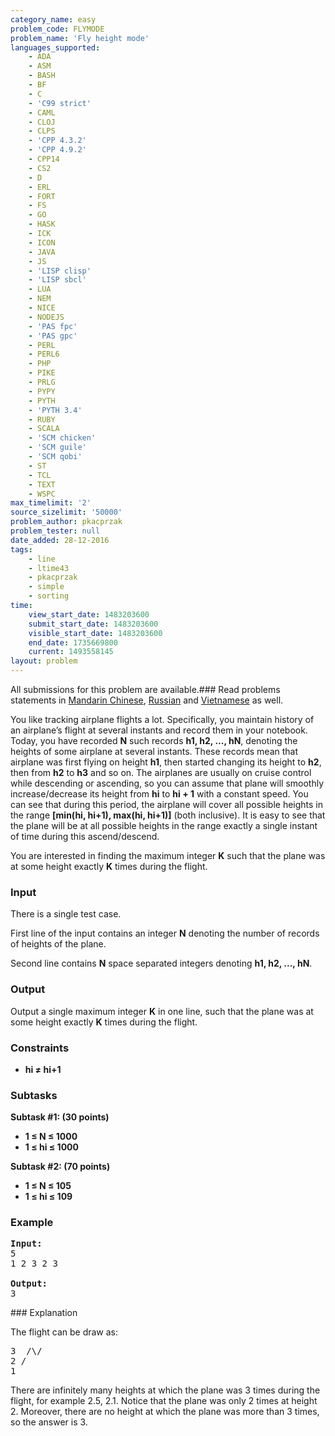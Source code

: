 ```yaml
---
category_name: easy
problem_code: FLYMODE
problem_name: 'Fly height mode'
languages_supported:
    - ADA
    - ASM
    - BASH
    - BF
    - C
    - 'C99 strict'
    - CAML
    - CLOJ
    - CLPS
    - 'CPP 4.3.2'
    - 'CPP 4.9.2'
    - CPP14
    - CS2
    - D
    - ERL
    - FORT
    - FS
    - GO
    - HASK
    - ICK
    - ICON
    - JAVA
    - JS
    - 'LISP clisp'
    - 'LISP sbcl'
    - LUA
    - NEM
    - NICE
    - NODEJS
    - 'PAS fpc'
    - 'PAS gpc'
    - PERL
    - PERL6
    - PHP
    - PIKE
    - PRLG
    - PYPY
    - PYTH
    - 'PYTH 3.4'
    - RUBY
    - SCALA
    - 'SCM chicken'
    - 'SCM guile'
    - 'SCM qobi'
    - ST
    - TCL
    - TEXT
    - WSPC
max_timelimit: '2'
source_sizelimit: '50000'
problem_author: pkacprzak
problem_tester: null
date_added: 28-12-2016
tags:
    - line
    - ltime43
    - pkacprzak
    - simple
    - sorting
time:
    view_start_date: 1483203600
    submit_start_date: 1483203600
    visible_start_date: 1483203600
    end_date: 1735669800
    current: 1493558145
layout: problem
---
```

All submissions for this problem are available.###  Read problems statements in [Mandarin Chinese](http://www.codechef.com/download/translated/LTIME43/mandarin/FLYMODE.pdf), [Russian](http://www.codechef.com/download/translated/LTIME43/russian/FLYMODE.pdf) and [Vietnamese](http://www.codechef.com/download/translated/LTIME43/vietnamese/FLYMODE.pdf) as well.

You like tracking airplane flights a lot. Specifically, you maintain history of an airplane’s flight at several instants and record them in your notebook. Today, you have recorded **N** such records **h1, h2, ..., hN**, denoting the heights of some airplane at several instants. These records mean that airplane was first flying on height **h1**, then started changing its height to **h2**, then from **h2** to **h3** and so on. The airplanes are usually on cruise control while descending or ascending, so you can assume that plane will smoothly increase/decrease its height from **hi** to **hi + 1** with a constant speed. You can see that during this period, the airplane will cover all possible heights in the range **\[min(hi, hi+1), max(hi, hi+1)\]** (both inclusive). It is easy to see that the plane will be at all possible heights in the range exactly a single instant of time during this ascend/descend.

You are interested in finding the maximum integer **K** such that the plane was at some height exactly **K** times during the flight.

### Input

There is a single test case.

First line of the input contains an integer **N** denoting the number of records of heights of the plane.

Second line contains **N** space separated integers denoting **h1, h2, ..., hN**.

### Output

Output a single maximum integer **K** in one line, such that the plane was at some height exactly **K** times during the flight.

### Constraints

- **hi ≠ hi+1**

### Subtasks

**Subtask #1: (30 points)**

- **1 ≤ N ≤ 1000**
- **1 ≤ hi ≤ 1000**

**Subtask #2: (70 points)**

- **1 ≤ N ≤ 105**
- **1 ≤ hi ≤ 109**

### Example

<pre><b>Input:</b>
5
1 2 3 2 3

<b>Output:</b>
3
</pre>### Explanation

The flight can be draw as:

<pre>
3  /\/
2 /
1
</pre>There are infinitely many heights at which the plane was 3 times during the flight, for example 2.5, 2.1. Notice that the plane was only 2 times at height 2. Moreover, there are no height at which the plane was more than 3 times, so the answer is 3.
